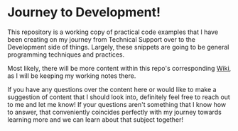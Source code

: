 # Journey to Development!

This repository is a working copy of practical code examples that I have been creating on my journey from Technical Support over to the Development side of things. Largely, these snippets are going to be general programming techniques and practices.

Most likely, there will be more content within this repo's corresponding [Wiki](https://github.com/aussio/Journey-to-Dev/wiki), as I will be keeping my working notes there.

If you have any questions over the content here or would like to make a suggestion of content that I should look into, definitely feel free to reach out to me and let me know! If your questions aren't something that I know how to answer, that conveniently coincides perfectly with my journey towards learning more and we can learn about that subject together!
